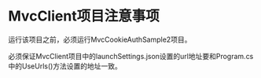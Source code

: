 ﻿# MvcClient项目注意事项

运行该项目之前，必须运行MvcCookieAuthSample2项目。

必须保证MvcClient项目中的launchSettings.json设置的url地址要和Program.cs中的UseUrls()方法设置的地址一致。

